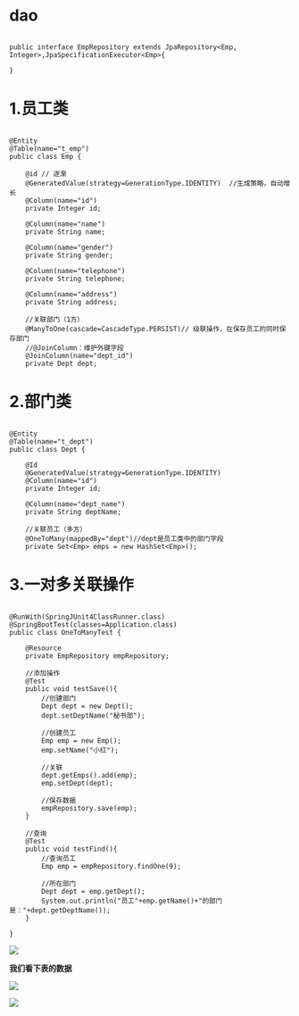 # dao

```

public interface EmpRepository extends JpaRepository<Emp, Integer>,JpaSpecificationExecutor<Emp>{
	
}
```


# 1.员工类

```

@Entity
@Table(name="t_emp")
public class Emp {
	
	@id // 逐渐
	@GeneratedValue(strategy=GenerationType.IDENTITY)  //生成策略，自动增长
	@Column(name="id")
	private Integer id;
	
	@Column(name="name")
	private String name;
	
	@Column(name="gender")
	private String gender;
	
	@Column(name="telephone")
	private String telephone;
	
	@Column(name="address")
	private String address;
	
	//关联部门（1方）
	@ManyToOne(cascade=CascadeType.PERSIST)// 级联操作，在保存员工的同时保存部门
	//@JoinColumn：维护外键字段
	@JoinColumn(name="dept_id")
	private Dept dept;
```

# 2.部门类

```

@Entity
@Table(name="t_dept")
public class Dept {

	@Id
	@GeneratedValue(strategy=GenerationType.IDENTITY)
	@Column(name="id")
	private Integer id;
	
	@Column(name="dept_name")
	private String deptName;
	
	//关联员工（多方）
	@OneToMany(mappedBy="dept")//dept是员工类中的部门字段
	private Set<Emp> emps = new HashSet<Emp>();

```

# 3.一对多关联操作

```

@RunWith(SpringJUnit4ClassRunner.class)
@SpringBootTest(classes=Application.class)
public class OneToManyTest {

	@Resource
	private EmpRepository empRepository;
	
	//添加操作
	@Test
	public void testSave(){
		//创建部门
		Dept dept = new Dept();
		dept.setDeptName("秘书部");
		
		//创建员工
		Emp emp = new Emp();
		emp.setName("小红");
		
		//关联
		dept.getEmps().add(emp);
		emp.setDept(dept);
		
		//保存数据
		empRepository.save(emp);
	}
	
	//查询
	@Test
	public void testFind(){
		//查询员工
		Emp emp = empRepository.findOne(9);
		
		//所在部门
		Dept dept = emp.getDept();
		System.out.println("员工"+emp.getName()+"的部门是："+dept.getDeptName());
	}
	
}
```



![](/Users/chenyansong/Documents/note/images/spring-boot/yingshe1.png)

**我们看下表的数据**

![](/Users/chenyansong/Documents/note/images/spring-boot/yingshe2.png)


![](/Users/chenyansong/Documents/note/images/spring-boot/yingshe3.png)



